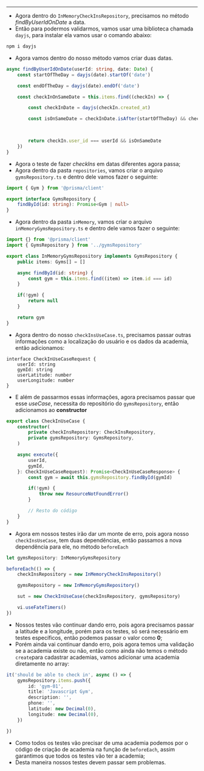 ____
- Agora dentro do `InMemoryCheckInsRepository`, precisamos no método *findByUserIdOnDate* a data.
- Então para podermos validarmos, vamos usar uma biblioteca chamada `dayjs`, para instalar ela vamos usar o comando abaixo:
```zsh
npm i dayjs
```
- Agora vamos dentro do nosso método vamos criar duas datas.
```ts
async findByUserIdOnDate(userId: string, date: Date) {
	const startOfTheDay = dayjs(date).startOf('date')

	const endOfTheDay = dayjs(date).endOf('date')

	const checkInOnSameDate = this.items.find((checkIn) => {

		const checkInDate = dayjs(checkIn.created_at)

		const isOnSameDate = checkInDate.isAfter(startOfTheDay) && checkInDAte.isBefore(endOfTheDay)

		

		return checkIn.user_id === userId && isOnSameDate
	})
}
```
- Agora o teste de fazer *checkIns* em datas diferentes agora passa;
- Agora dentro da pasta `repositories`, vamos criar o arquivo `gymsRepository.ts` e dentro dele vamos fazer o seguinte:
```ts
import { Gym } from '@prisma/client'

export interface GymsRepository {
	findById(id: string): Promise<Gym | null>
}
```
- Agora dentro da pasta `inMemory`, vamos criar o arquivo `inMemoryGymsRepository.ts` e dentro dele vamos fazer o seguinte:
```ts
import {} from '@prisma/client'
import { GymsRepository } from '../gymsRepository'

export class InMemoryGymsRepository implements GymsRepository {
	public items: Gyms[] = []

	async findById(id: string) {
		const gym = this.items.find((item) => item.id === id)
	}

	if(!gym) {
		return null
	}

	return gym
}
```
- Agora dentro do nosso `checkInsUseCase.ts`, precisamos passar outras informações como a localização do usuário e os dados da academia, então adicionamos:
```Ts
interface CheckInUseCaseRequest {
	userId: string
	gymId: string
	userLatitude: number
	userLongitude: number
}
```
- E além de passarmos essas informações, agora precisamos passar que esse *useCase*, necessita do repositório do `gymsRepository`, então adicionamos ao **constructor**
```ts
export class CheckInUseCase {
	constructor(
		private checkInsRepository: CheckInsRepository,
		private gymsRepository: GymsRepository,
	)

	async execute({
		userId,
		gymId,
	}: CheckInUseCaseRequest): Promise<CheckInUseCaseResponse> {
		const gym = await this.gymsRepository.findById(gymId)

		if(!gym) {
			throw new ResourceNotFoundError()
		}

		// Resto do código
	}
}

```
- Agora em nossos testes irão dar um monte de erro, pois agora nosso `checkInsUseCase`, tem duas dependências, então passamos a nova dependência para ele, no método `beforeEach`
```ts
let gymsRepository: InMemoryGymsRepository

beforeEach(() => {
	checkInsRepository = new InMemoryCheckInsRepository()

	gymsRepository = new InMemoryGymsRepository()

	sut = new CheckInUseCase(checkInsRepository, gymsRepository)

	vi.useFateTimers()
})
```
- Nossos testes vão continuar dando erro, pois agora precisamos passar a latitude e a longitude, porém para os testes, só será necessário em testes específicos, então podemos passar o valor como **0**;
- Porém ainda vai continuar dando erro, pois agora temos uma validação se a academia existe ou não, então como ainda não temos o método `create`para cadastrar academias, vamos adicionar uma academia diretamente no array:
```ts
it('should be able to check in', async () => {
	gymsRepository.items.push({
		id: 'gym-01',
		title: 'Javascript Gym',
		description: '',
		phone: '',
		latitude: new Decimal(0),
		longitude: new Decimal(0),
	})

})
```
- Como todos os testes vão precisar de uma academia podemos por o código de criação de academia na função de `beforeEach`, assim garantimos que todos os testes vão ter a academia;
- Desta maneira nossos testes devem passar sem problemas.
